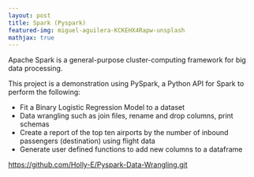 ```yaml
---
layout: post
title: Spark (Pyspark)
featured-img: miguel-aguilera-KCKEHX4Rapw-unsplash
mathjax: true
---
```


Apache Spark is a general-purpose cluster-computing framework for big data processing. 

This project is a demonstration using PySpark, a Python API for Spark to perform the following:

* Fit a Binary Logistic Regression Model to a dataset
* Data wrangling such as join files, rename and drop columns, print schemas
* Create a report of the top ten airports by the number of inbound passengers (destination) using flight data
* Generate user defined functions to add new columns to a dataframe

<https://github.com/Holly-E/Pyspark-Data-Wrangling.git>
